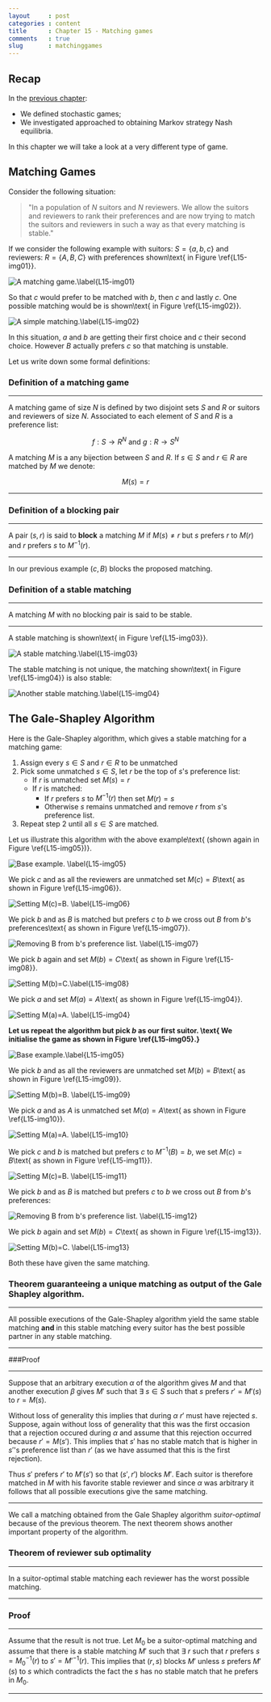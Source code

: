 ```yaml
---
layout     : post
categories : content
title      : Chapter 15 - Matching games
comments   : true
slug       : matchinggames
---
```


## Recap

In the [previous chapter](Chapter_14_Stochastic_games.md):

- We defined stochastic games;
- We investigated approached to obtaining Markov strategy Nash equilibria.

In this chapter we will take a look at a very different type of game.

## Matching Games

Consider the following situation:

> "In a population of $N$ suitors and $N$ reviewers. We allow the suitors and reviewers to rank their preferences and are now trying to match the suitors and reviewers in such a way as that every matching is stable."

If we consider the following example with suitors: $S=\{a,b,c\}$ and reviewers: $R=\{A,B,C\}$ with preferences shown\text{ in Figure \ref{L15-img01}}.

![A matching game.\label{L15-img01}](images/L15-img01.png)

So that $c$ would prefer to be matched with $b$, then $c$ and lastly $c$. One possible matching would be is shown\text{ in Figure \ref{L15-img02}}.

![A simple matching.\label{L15-img02}](images/L15-img02.png)

In this situation, $a$ and $b$ are getting their first choice and $c$ their second choice. However $B$ actually prefers $c$ so that matching is unstable.

Let us write down some formal definitions:

### Definition of a matching game

---

A matching game of size $N$ is defined by two disjoint sets $S$ and $R$ or suitors and reviewers of size $N$. Associated to each element of $S$ and $R$ is a preference list:

$$f:S\to R^N\text{ and }g:R\to S^N$$

A matching $M$ is a any bijection between $S$ and $R$. If $s\in S$ and $r\in R$ are matched by $M$ we denote:

$$M(s)=r$$

---

### Definition of a blocking pair

---

A pair $(s,r)$ is said to **block** a matching $M$ if $M(s)\ne r$ but $s$ prefers $r$ to $M(r)$ and $r$ prefers $s$ to $M^{-1}(r)$.

---

In our previous example $(c,B)$ blocks the proposed matching.

### Definition of a stable matching

---

A matching $M$ with no blocking pair is said to be stable.

---

A stable matching is shown\text{ in Figure \ref{L15-img03}}.

![A stable matching.\label{L15-img03}](images/L15-img03.png)

The stable matching is not unique, the matching shown\text{ in Figure \ref{L15-img04}} is also stable:

![Another stable matching.\label{L15-img04}](images/L15-img04.png)

## The Gale-Shapley Algorithm

Here is the Gale-Shapley algorithm, which gives a stable matching for a matching game:

1. Assign every $s\in S$ and $r\in R$ to be unmatched
2. Pick some unmatched $s\in S$, let $r$ be the top of $s$'s preference list:
    - If $r$ is unmatched set $M(s)=r$
    - If $r$ is matched:
        - If $r$ prefers $s$ to $M^{-1}(r)$ then set $M(r)=s$
        - Otherwise $s$ remains unmatched and remove $r$ from $s$'s preference list.
3. Repeat step 2 until all $s\in S$ are matched.

Let us illustrate this algorithm with the above example\text{ (shown again in Figure \ref{L15-img05})}.

![Base example. \label{L15-img05}](images/L15-img05.png)

We pick $c$ and as all the reviewers are unmatched set $M(c)=B$\text{ as shown in Figure \ref{L15-img06}}.

![Setting $M(c)=B$. \label{L15-img06}](images/L15-img06.png)

We pick $b$ and as $B$ is matched but prefers $c$ to $b$ we cross out $B$ from $b$'s preferences\text{ as shown in Figure \ref{L15-img07}}.

![Removing $B$ from $b$'s preference list. \label{L15-img07}](images/L15-img07.png)

We pick $b$ again and set $M(b)=C$\text{ as shown in Figure \ref{L15-img08}}.

![Setting $M(b)=C$.\label{L15-img08}](images/L15-img08.png)

We pick $a$ and set $M(a)=A$\text{ as shown in Figure \ref{L15-img04}}.

![Setting $M(a)=A$. \label{L15-img04}](images/L15-img04.png)

**Let us repeat the algorithm but pick $b$ as our first suitor. \text{ We initialise the game as shown in Figure \ref{L15-img05}.}**

![Base example.\label{L15-img05}](images/L15-img05.png)

We pick $b$ and as all the reviewers are unmatched set $M(b)=B$\text{ as shown in Figure \ref{L15-img09}}.

![Setting $M(b)=B$. \label{L15-img09}](images/L15-img09.png)

We pick $a$ and as $A$ is unmatched set $M(a)=A$\text{ as shown in Figure \ref{L15-img10}}.

![Setting $M(a)=A$. \label{L15-img10}](images/L15-img10.png)

We pick $c$ and $b$ is matched but prefers $c$ to $M^{-1}(B)=b$, we set $M(c)=B$\text{ as shown in Figure \ref{L15-img11}}.

![Setting $M(c)=B$. \label{L15-img11}](images/L15-img11.png)

We pick $b$ and as $B$ is matched but prefers $c$ to $b$ we cross out $B$ from $b$'s preferences:

![Removing $B$ from $b$'s preference list. \label{L15-img12}](images/L15-img12.png)

We pick $b$ again and set $M(b)=C$\text{ as shown in Figure \ref{L15-img13}}.

![Setting $M(b)=C$. \label{L15-img13}](images/L15-img13.png)

Both these have given the same matching.

### Theorem guaranteeing a unique matching as output of the Gale Shapley algorithm.

---

All possible executions of the Gale-Shapley algorithm yield the same stable matching **and** in this stable matching every suitor has the best possible partner in any stable matching.

---

###Proof

---

Suppose that an arbitrary execution $\alpha$ of the algorithm gives $M$ and that another execution $\beta$ gives $M'$ such that $\exists$ $s\in S$ such that $s$ prefers $r'=M'(s)$ to $r=M(s)$.

Without loss of generality this implies that during $\alpha$ $r'$ must have rejected $s$. Suppose, again without loss of generality that this was the first occasion that a rejection occured during $\alpha$ and assume that this rejection occurred because $r'=M(s')$. This implies that $s'$ has no stable match that is higher in $s'$'s preference list than $r'$ (as we have assumed that this is the first rejection).

Thus $s'$ prefers $r'$ to $M'(s')$ so that $(s',r')$ blocks $M'$. Each suitor is therefore matched in $M$ with his favorite stable reviewer and since $\alpha$ was arbitrary it follows that all possible executions give the same matching.

---

We call a matching obtained from the Gale Shapley algorithm _suitor-optimal_ because of the previous theorem. The next theorem shows another important property of the algorithm.

### Theorem of reviewer sub optimality

---

In a suitor-optimal stable matching each reviewer has the worst possible matching.

---

### Proof

---

Assume that the result is not true. Let $M_0$ be a suitor-optimal matching and assume that there is a stable matching $M'$ such that $\exists$ $r$ such that $r$ prefers $s=M_0^{-1}(r)$ to $s'=M'^{-1}(r)$. This implies that $(r,s)$ blocks $M'$ unless $s$ prefers $M'(s)$ to $s$ which contradicts the fact the $s$ has no stable match that he prefers in $M_0$.

---
